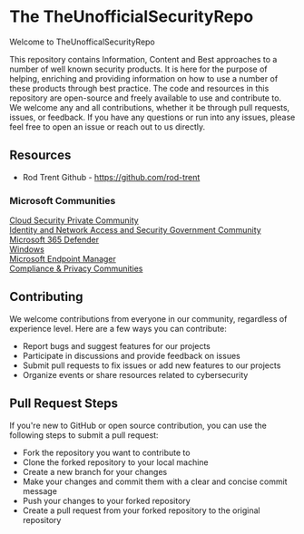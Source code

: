 # The TheUnofficialSecurityRepo #

Welcome to TheUnofficalSecurityRepo

This repository contains Information, Content and Best approaches to a number of well known security products. It is here for the purpose of helping, enriching and providing information on how to use a number of these products through best practice.
The code and resources in this repository are open-source and freely available to use and contribute to. We welcome any and all contributions, whether it be through pull requests, issues, or feedback.
If you have any questions or run into any issues, please feel free to open an issue or reach out to us directly.

## Resources ##
* Rod Trent Github - https://github.com/rod-trent

### Microsoft Communities ###

[Cloud Security Private Community](https://forms.office.com/Pages/ResponsePage.aspx?id=v4j5cvGGr0GRqy180BHbR5ux0wrHAn9NiZHjg_f7qV9URjJENVJCWjU4RFdHWllHTDNFUENNTlRHRy4u)<br>
[Identity and Network Access and Security Government Community](https://forms.office.com/Pages/ResponsePage.aspx?id=v4j5cvGGr0GRqy180BHbR2S7iBSzt7xHgt8hpEjayo1URVhVSlNPSU9BRlFKTkw2WkY3TjY2WUNZQy4u)<br>
[Microsoft 365 Defender](https://forms.office.com/Pages/ResponsePage.aspx?id=v4j5cvGGr0GRqy180BHbR5ux0wrHAn9NiZHjg_f7qV9URjJENVJCWjU4RFdHWllHTDNFUENNTlRHRy4u)<br>
[Windows](https://forms.office.com/Pages/ResponsePage.aspx?id=v4j5cvGGr0GRqy180BHbR35z8y2oNjBOmsgL_HrnYKlUMFVBRUZXTVRVMDRMVUhJVE4yRTYzOUdVWC4u)<br>
[Microsoft Endpoint Manager](https://forms.office.com/pages/responsepage.aspx?id=v4j5cvGGr0GRqy180BHbR35z8y2oNjBOmsgL_HrnYKlUMFVBRUZXTVRVMDRMVUhJVE4yRTYzOUdVWC4u)<br>
[Compliance & Privacy Communities](https://forms.office.com/Pages/ResponsePage.aspx?id=v4j5cvGGr0GRqy180BHbR5ux0wrHAn9NiZHjg_f7qV9URjJENVJCWjU4RFdHWllHTDNFUENNTlRHRy4u)<br>


## Contributing ##
We welcome contributions from everyone in our community, regardless of experience level. Here are a few ways you can contribute:

* Report bugs and suggest features for our projects
* Participate in discussions and provide feedback on issues
* Submit pull requests to fix issues or add new features to our projects
* Organize events or share resources related to cybersecurity

## Pull Request Steps ##
If you're new to GitHub or open source contribution, you can use the following steps to submit a pull request:

* Fork the repository you want to contribute to
* Clone the forked repository to your local machine
* Create a new branch for your changes
* Make your changes and commit them with a clear and concise commit message
* Push your changes to your forked repository
* Create a pull request from your forked repository to the original repository
